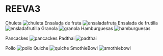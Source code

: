 # REEVA3
Chuleta
![chuleta](https://github.com/user-attachments/assets/22992d77-9338-4637-938b-e2c6e1ed39fc)
Ensalada de fruta
![ensaladafruta](https://github.com/user-attachments/assets/5b2c9c1a-4a78-4ba5-affd-7ae7896ae4b6)
Ensalada de frutilla
![ensladafrutilla](https://github.com/user-attachments/assets/448603c1-646d-455c-b09f-5f37de839cbd)
Granola
![granola](https://github.com/user-attachments/assets/c494b2c7-74e3-4018-ba28-1e8544559019)
Hamburguesas
![hamburguesas](https://github.com/user-attachments/assets/1e495f89-026e-493a-9c19-0dd887c72cc6)

Pancackes
![pancackes](https://github.com/user-attachments/assets/11c950db-b87f-46f5-82f8-37566f201086)
Padthai
![padthai](https://github.com/user-attachments/assets/62b1fe30-523b-4429-bb9a-059c3457e748)

Pollo
![pollo](https://github.com/user-attachments/assets/2355ff10-7184-4a54-a990-9119ae006551)
Quiche
![quiche](https://github.com/user-attachments/assets/0d695a46-5f53-42c8-aeed-c6f5ece49fd5)
SmothieBowl
![smothiebowl](https://github.com/user-attachments/assets/75e7dd93-0a4d-4904-b540-e494e4ffa5b7)
